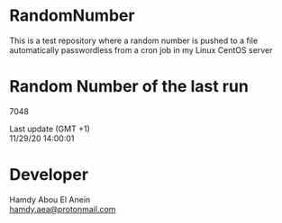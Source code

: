 # RandomNumber    
This is a test repository where a random number is pushed to a file automatically passwordless from a cron job in my Linux CentOS server    
# Random Number of the last run   
7048
      
Last update (GMT +1)    
11/29/20 14:00:01
# Developer    
Hamdy Abou El Anein   
hamdy.aea@protonmail.com
